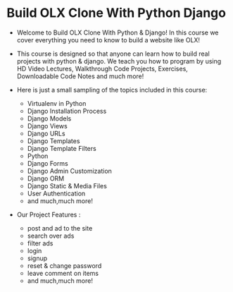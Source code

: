 # Build OLX Clone With Python Django

- Welcome to Build OLX Clone With Python & Django! In this course we cover everything you need to know to build a website like OLX!

- This course is designed so that anyone can learn how to build real projects with python & django. We teach you how to program by using HD Video Lectures, Walkthrough Code Projects, Exercises,  Downloadable Code Notes and much more!

- Here is just a small sampling of the topics included in this course:
     - Virtualenv in Python
     - Django Installation Process
     - Django Models
     - Django Views
     - Django URLs
     - Django Templates
     - Django Template Filters
     - Python
     - Django Forms
     - Django Admin Customization
     - Django ORM
     - Django Static & Media Files
     - User Authentication
     - and much,much more!

- Our Project Features : 
     - post and ad to the site
     - search over ads
     - filter ads
     - login
     - signup
     - reset & change password
     - leave comment on items
     - and much,much more!
